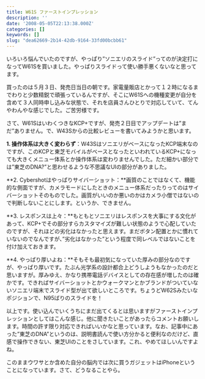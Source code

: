 ```yaml
---
title: W61S ファーストインプレッション
description: ''
date: '2008-05-05T22:13:38.000Z'
categories: []
keywords: []
slug: "dea62669-2b14-42db-9164-33fd00bcbb61"
---
```

いろいろ悩んでいたのですが、やっぱり”ソニエリのスライド”ってのが決定打になってW61Sを買いました。やっぱりスライドって使い勝手悪くないなと思ってます。

買ったのは５月３日、発売日当日の朝です。家電量販店とかって１２時になるまでわりと少数精鋭で頑張っているんですが、そこにW61Sへの機種変更が自分を含めて３人同時申し込みな状態で、それを店員さんひとりで対応していて、てんやわんやな感じでした。ご苦労様です。

さて、W61SはいわくつきなKCP+ですが、発売２日目でアップデートは”まだ”ありません。で、W43Sからの比較レビューを書いてみようかと思います。

**1\. 操作体系は大きく変わらず**：W43SはソニエリがベースになったKCP端末なのですが、このKCPと東芝モバイルがベースとなったといわれているKCP+になっても大きくメニュー体系とか操作体系は変わりませんでした。ただ細かい部分では”東芝のDNA?”と思わせるような不思議なUIの部分がありました。

**2\. Cybershotはやっぱりサイバーショット：**画質のことではなくて、機能的な側面ですが、カメラモードにしたときのメニュー体系だったりってのはサイバーショットそのものでした。画質がいいのか悪いのかはカメラ小僧ではないので判断しないことにします。というか、できません。

**3\. レスポンスは上々：**もともとソニエリはレスポンスを大事にする文化があって、KCP+でその部分すらカスタマイズが難しい状態のようで心配していたのですが、それほどの劣化はなかったと思えます。まだボタン配置とかに慣れていないのでなんですが、”劣化はなかった”という程度で同レベルではないことを付け加えておきます。

**4\. やっぱり厚いよね：**そもそも最初気になっていた厚みの部分なのですが、やっぱり厚いです。たぶん光学系の設計都合上どうしようもなかったのだと思いますが。厚みゆえ、かなり携帯電話デバイスとしての存在感が増したのは確かです。できればサイバーショットとかウォークマンとかブランドがついていないソニエリ端末でスライド型が出て欲しいところです。ちょうどW62Sみたいなポジションで、N95ばりのスライドを！

以上です。使い込んでいくうちにまだ出てくるとは思いますがファーストインプレッションとしてはこんな感じ。他に聞きたいことがあったらコメントお願いします。時間の許す限り対応できればいいかなと思っています。なお、記事中にあった”東芝のDNA”というのは、説明書読んで使い方分かると便利なのだけど、直感で操作できない、東芝UIのことをさしています。これ、やめてほしいんですよね。

このままウワサとか含めた自分の脳内では次に買うガジェットはiPhoneということになっています。さて、どうなることやら。